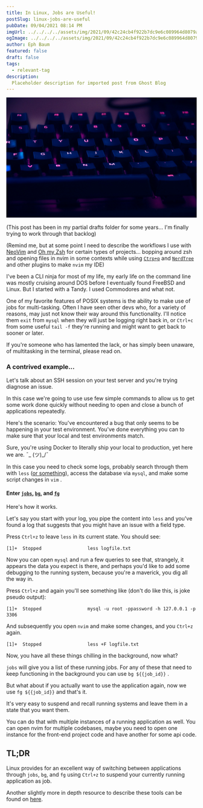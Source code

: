 ```yaml
---
title: In Linux, Jobs are Useful!
postSlug: linux-jobs-are-useful
pubDate: 09/04/2021 08:14 PM
imgUrl: ../../../../assets/img/2021/09/42c24cb4f922b7dc9e6c089964d8079a36120830.jpeg
ogImage: ../../../../assets/img/2021/09/42c24cb4f922b7dc9e6c089964d8079a36120830.jpeg
author: Eph Baum
featured: false
draft: false
tags:
  - relevant-tag
description:
  Placeholder description for imported post from Ghost Blog
---
```


![Featured Image](../../../../assets/img/2021/09/42c24cb4f922b7dc9e6c089964d8079a36120830.jpeg)

(This post has been in my partial drafts folder for some years... I'm finally trying to work through that backlog)

(Remind me, but at some point I need to describe the workflows I use with [NeoVim](https://neovim.io/) and [Oh my Zsh](https://ohmyz.sh/) for certain types of projects... bopping around zsh and opening files in nvim in some contexts while using [`Ctrp+p`](http://ctrlpvim.github.io/ctrlp.vim/) and [`NerdTree`](https://github.com/preservim/nerdtree) and other plugins to make `nvim` my IDE)

I've been a CLI ninja for most of my life, my early life on the command line was mostly cruising around DOS before I eventually found FreeBSD and Linux. But I started with a Tandy. I used Commodores and what not.

One of my favorite features of POSIX systems is the ability to make use of jobs for multi-tasking. Often I have seen other devs who, for a variety of reasons, may just not know their way around this functionality. I'll notice them `exit` from `mysql` when they will just be logging right back in, or `Ctrl+c` from some useful `tail -f` they're running and might want to get back to sooner or later.

If you're someone who has lamented the lack, or has simply been unaware, of multitasking in the terminal, please read on.

### A contrived example...

Let's talk about an SSH session on your test server and you're trying diagnose an issue.

In this case we're going to use use few simple commands to allow us to get some work done quickly without needing to open and close a bunch of applications repeatedly.

Here's the scenario: You've encountered a bug that only seems to be happening in your test environment. You've done everything you can to make sure that your local and test environments match.

Sure, you're using Docker to literally ship your local to production, yet here we are. ¯\_ (ツ)\_/¯

In this case you need to check some logs, probably search through them with `less` ([or something](https://www.brianstorti.com/stop-using-tail/)), access the database via `mysql`, and make some script changes in `vim` .

#### Enter [`jobs`](https://manned.org/jobs), [`bg`](https://manned.org/bg), and [`fg`](https://manned.org/fg)

Here's how it works.

Let's say you start with your log, you pipe the content into `less` and you've found a log that suggests that you might have an issue with a field type.

Press `Ctrl+z` to leave `less` in its current state. You should see:

    [1]+  Stopped                 less logfile.txt
    

Now you can open `mysql` and run a few queries to see that, strangely, it appears the data you expect is there, and perhaps you'd like to add some debugging to the running system, because you're a maverick, you dig all the way in.

Press `Ctrl+z` and again you'll see something like (don't do like this, is joke pseudo output):

    [1]+  Stopped                 mysql -u root -ppassword -h 127.0.0.1 -p 3306
    

And subsequently you open `nvim` and make some changes, and you `Ctrl+z` again.

    [1]+  Stopped                 less +F logfile.txt
    

Now, you have all these things chilling in the background, now what?

`jobs` will give you a list of these running jobs. For any of these that need to keep functioning in the background you can use `bg ${{job_id}}` .

But what about if you actually want to use the application again, now we use `fg ${{job_id}}` and that's it.

It's very easy to suspend and recall running systems and leave them in a state that you want them.

You can do that with multiple instances of a running application as well. You can open nvim for multiple codebases, maybe you need to open one instance for the front-end project code and have another for some api code.

TL;DR
-----

Linux provides for an excellent way of switching between applications through `jobs`, `bg`, and `fg` using `Ctrl+z` to suspend your currently running application as job.

Another slightly more in depth resource to describe these tools can be found on [here](https://www.redhat.com/sysadmin/jobs-bg-fg).
